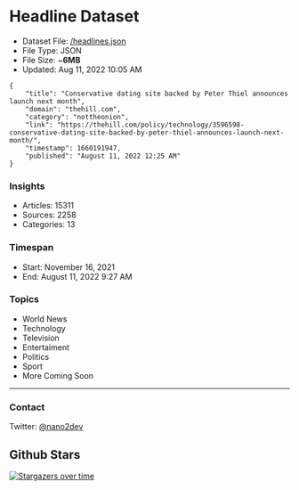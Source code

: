 # Headline Dataset

- Dataset File: [/headlines.json](https://raw.githubusercontent.com/fwd/news/master/headlines.json) 
- File Type: JSON
- File Size: ~**6MB**
- Updated: Aug 11, 2022 10:05 AM

```
{
    "title": "Conservative dating site backed by Peter Thiel announces launch next month",
    "domain": "thehill.com",
    "category": "nottheonion",
    "link": "https://thehill.com/policy/technology/3596598-conservative-dating-site-backed-by-peter-thiel-announces-launch-next-month/",
    "timestamp": 1660191947,
    "published": "August 11, 2022 12:25 AM"
}
```

### Insights

- Articles: 15311
- Sources: 2258
- Categories: 13

### Timespan

- Start: November 16, 2021
- End: August 11, 2022 9:27 AM

### Topics

- World News
- Technology
- Television
- Entertaiment
- Politics
- Sport
- More Coming Soon

---

### Contact 

Twitter: [@nano2dev](https://twitter.com/nano2dev)

## Github Stars

[![Stargazers over time](https://starchart.cc/fwd/news.svg)](https://starchart.cc/fwd/news)
	